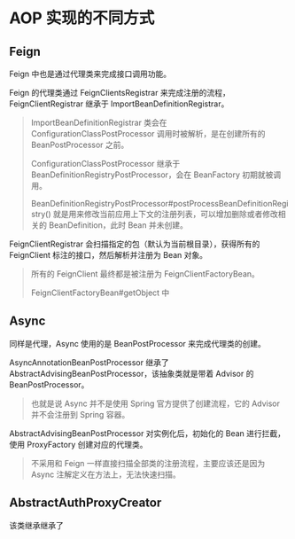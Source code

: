 # AOP 实现的不同方式



## Feign

Feign 中也是通过代理类来完成接口调用功能。

Feign 的代理类通过 FeignClientsRegistrar 来完成注册的流程，FeignClientRegistrar 继承于 ImportBeanDefinitionRegistrar。

> ImportBeanDefinitionRegistrar 类会在 ConfigurationClassPostProcessor 调用时被解析，是在创建所有的 BeanPostProcessor 之前。
>
> ConfigurationClassPostProcessor 继承于 BeanDefinitionRegistryPostProcessor，会在 BeanFactory 初期就被调用。
>
> BeanDefinitionRegistryPostProcessor#postProcessBeanDefinitionRegistry() 就是用来修改当前应用上下文的注册列表，可以增加删除或者修改相关的 BeanDefinition，此时 Bean 并未创建。

FeignClientRegistrar 会扫描指定的包（默认为当前根目录），获得所有的 FeignClient 标注的接口，然后解析并注册为 Bean 对象。

> 所有的 FeignClient 最终都是被注册为 FeignClientFactoryBean。
>
> FeignClientFactoryBean#getObject 中







## Async

同样是代理，Async 使用的是 BeanPostProcessor 来完成代理类的创建。

AsyncAnnotationBeanPostProcessor 继承了AbstractAdvisingBeanPostProcessor，该抽象类就是带着 Advisor 的 BeanPostProcessor。

> 也就是说 Async 并不是使用 Spring 官方提供了创建流程，它的 Advisor 并不会注册到 Spring 容器。

AbstractAdvisingBeanPostProcessor 对实例化后，初始化的 Bean 进行拦截，使用 ProxyFactory 创建对应的代理类。

> 不采用和 Feign 一样直接扫描全部类的注册流程，主要应该还是因为 Async 注解定义在方法上，无法快速扫描。









## AbstractAuthProxyCreator

该类继承继承了